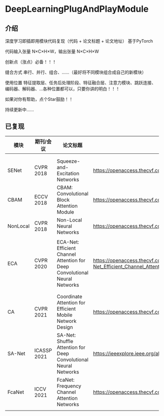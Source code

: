 # DeepLearningPlugAndPlayModule

## 介绍

深度学习即插即用模块代码复现（代码 + 论文标题 + 论文地址）  基于PyTorch

代码输入张量 N×C×H×W，输出张量 N×C×H×W

创新点（涨点）必备！！！

缝合方式       串行、并行、组合、......（最好将不同模块组合成自己的新模块）

使用位置       特征提取层、任务后处理阶段、特征融合层、注意力模块、跳跃连接、编码器、解码器、...各种位置都可以，只要你讲的明白！！！



如果对你有帮助，点个Star鼓励！！

持续更新中......





## 已复现

| 模块       | 期刊/会议       | 论文标题                                                     | 论文地址                                                     |
|----------|-------------| ------------------------------------------------------------ | ------------------------------------------------------------ |
|          |             |                                                              |                                                              |
|          |             |                                                              |                                                              |
| SENet    | CVPR 2018   | Squeeze-and-Excitation Networks                              | https://openaccess.thecvf.com/content_cvpr_2018/html/Hu_Squeeze-and-Excitation_Networks_CVPR_2018_paper.html |
| CBAM     | ECCV 2018   | CBAM: Convolutional Block Attention Module | https://openaccess.thecvf.com/content_ECCV_2018/html/Sanghyun_Woo_Convolutional_Block_Attention_ECCV_2018_paper.html |
|    NonLocal      | CVPR 2018   |  Non-Local Neural Networks                                          |          https://openaccess.thecvf.com/content_cvpr_2018/html/Wang_Non-Local_Neural_Networks_CVPR_2018_paper.html                                                                                                            |
|          |             |                                            |                                                                                                                      |
| ECA      | CVPR 2020   | ECA-Net: Efficient Channel Attention for Deep Convolutional Neural Networks | https://openaccess.thecvf.com/content_CVPR_2020/html/Wang_ECA-Net_Efficient_Channel_Attention_for_Deep_Convolutional_Neural_Networks_CVPR_2020_paper.html |
|          |             |                                                              |                                                              |
|          |             |                                                              |                                                              |
| CA       | CVPR 2021   | Coordinate Attention for Efficient Mobile Network Design     | https://openaccess.thecvf.com/content/CVPR2021/html/Hou_Coordinate_Attention_for_Efficient_Mobile_Network_Design_CVPR_2021_paper.html |
| SA-Net   | ICASSP 2021 | SA-Net: Shuffle Attention for Deep Convolutional Neural Networks | https://ieeexplore.ieee.org/abstract/document/9414568        |
| FcaNet   | ICCV 2021   |       FcaNet: Frequency Channel Attention Networks                                                       |            https://openaccess.thecvf.com/content/ICCV2021/html/Qin_FcaNet_Frequency_Channel_Attention_Networks_ICCV_2021_paper.html                                                  |
|  |             |                                                              |                                                              |

